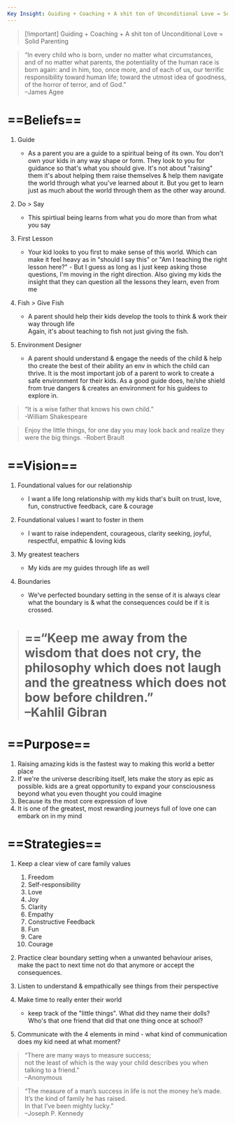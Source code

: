 ```yaml
---
Key Insight: Guiding + Coaching + A shit ton of Unconditional Love = Solid Parenting
---
```

> [!important] Guiding + Coaching + A shit ton of Unconditional Love = Solid Parenting

> “In every child who is born, under no matter what circumstances,  
> and of no matter what parents, the potentiality of the human race is born again: and in him, too, once more, and of each of us, our terrific responsibility toward human life; toward the utmost idea of goodness, of the horror of terror, and of God.”  
> –James Agee  

# ==Beliefs==

1. Guide  
    - As a parent you are a guide to a spiritual being of its own. You don't own your kids in any way shape or form. They look to you for guidance so that's what you should give. It's not about "raising" them it's about helping them raise themselves & help them navigate the world through what you've learned about it. But you get to learn just as much about the world through them as the other way around.  
    
2. Do > Say  
    - This spirtiual being learns from what you do more than from what you say  
    
3. First Lesson  
    - Your kid looks to you first to make sense of this world. Which can make it feel heavy as in "should I say this" or "Am I teaching the right lesson here?" - But I guess as long as I just keep asking those questions, I'm moving in the right direction. Also giving my kids the insight that they can question all the lessons they learn, even from me  
    
4. Fish > Give Fish  
    - A parent should help their kids develop the tools to think & work their way through life  
    Again, it's about teaching to fish not just giving the fish.  
    
5. Environment Designer  
    - A parent should understand & engage the needs of the child & help tho create the best of their ability an env in which the child can thrive. It is the most important job of a parent to work to create a safe environment for their kids. As a good guide does, he/she shield from true dangers & creates an environment for his guidees to explore in.  
    

  

> “It is a wise father that knows his own child.”  
> -William Shakespeare  

> Enjoy the little things, for one day you may look back and realize they were the big things. -Robert Brault

# ==Vision==

1. Foundational values for our relationship  
    - I want a life long relationship with my kids that's built on trust, love, fun, constructive feedback, care & courage  
    
2. Foundational values I want to foster in them  
    - I want to raise independent, courageous, clarity seeking, joyful, respectful, empathic & loving kids  
    
3. My greatest teachers  
    - My kids are my guides through life as well  
    
4. Boundaries  
    - We've perfected boundary setting in the sense of it is always clear what the boundary is & what the consequences could be if it is crossed.  
    

  

> ==“Keep me away from the wisdom that does not cry, the philosophy which does not laugh  
> and the greatness which does not bow before children.”  
> –Kahlil Gibran  
> ==

# ==Purpose==

1. Raising amazing kids is the fastest way to making this world a better place
2. If we're the universe describing itself, lets make the story as epic as possible. kids are a great opportunity to expand your consciousness beyond what you even thought you could imagine
3. Because its the most core expression of love
4. It is one of the greatest, most rewarding journeys full of love one can embark on in my mind

# ==Strategies==

1. Keep a clear view of care family values
    1. Freedom
    2. Self-responsibility
    3. Love
    4. Joy
    5. Clarity
    6. Empathy
    7. Constructive Feedback
    8. Fun
    9. Care
    10. Courage
2. Practice clear boundary setting when a unwanted behaviour arises, make the pact to next time not do that anymore or accept the consequences.
3. Listen to understand & empathically see things from their perspective
4. Make time to really enter their world  
    - keep track of the "little things". What did they name their dolls? Who's that one friend that did that one thing once at school?  
    
5. Communicate with the 4 elements in mind - what kind of communication does my kid need at what moment?

  

> “There are many ways to measure success;  
> not the least of which is the way your child describes you when talking to a friend.”  
> –Anonymous  

> “The measure of a man’s success in life is not the money he’s made. It’s the kind of family he has raised.  
> In that I’ve been mighty lucky.”  
> –Joseph P. Kennedy